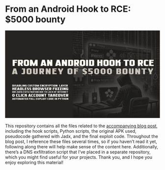# From an Android Hook to RCE: $5000 bounty
<p align="center">
  <img src="cover.jpeg" alt="Cover Image">
</p>

This repository contains all the files related to the [accompanying blog post]((https://blog.voorivex.team/from-an-android-hook-to-rce-5000-bounty)), including the hook scripts, Python scripts, the original APK used, pseudocode gathered with Jadx, and the final exploit code. Throughout the blog post, I reference these files several times, so if you haven’t read it yet, following along there will help make sense of the content here. Additionally, there’s a DNS exfiltration script that I’ve placed in a separate repository, which you might find useful for your projects. Thank you, and I hope you enjoy exploring this material!